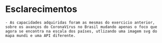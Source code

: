 # Esclarecimentos 
    - As capacidades adquiridas foram as mesmas do exercicio anterior, sobre os avanços do CoronaVírus no Brasil mudando apenas o foco que agora se encontra na escala dos países, utlizando uma imagem svg do mapa mundi e uma API diferente.